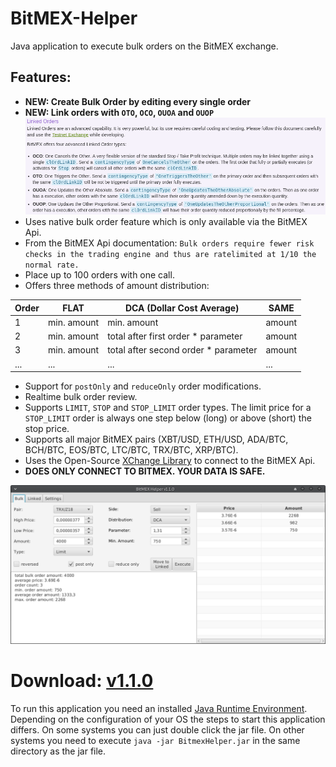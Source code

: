 # BitMEX-Helper
Java application to execute bulk orders on the BitMEX exchange.

## Features:
* **NEW: Create Bulk Order by editing every single order**
* **NEW: Link orders with `OTO`, `OCO`, `OUOA` and `OUOP`**
![BitMEX LinkedOrderTypes](https://github.com/SaschaZ/BitMEX-Helper/raw/master/media/BitMEX-LinkedOrderTypes.png)
* Uses native bulk order feature which is only available via the BitMEX Api.
* From the BitMEX Api documentation: `Bulk orders require fewer risk checks in the trading engine and thus are ratelimited at 1/10 the normal rate.`
* Place up to 100 orders with one call.
* Offers three methods of amount distribution:

| Order |     FLAT    |      DCA (Dollar Cost Average)       |  SAME  |
| ----- | ----------- | ------------------------------------ | ------ |
|  1    | min. amount | min. amount                          | amount |
|  2    | min. amount | total after first order * parameter  | amount |
|  3    | min. amount | total after second order * parameter | amount |
|  ...  | ...         | ...                                  | ...    |
* Support for `postOnly` and `reduceOnly` order modifications.
* Realtime bulk order review.
* Supports `LIMIT`, `STOP` and `STOP_LIMIT` order types. The limit price for a `STOP_LIMIT` order is always one step
    below (long) or above  (short) the stop price.
* Supports all major BitMEX pairs (XBT/USD, ETH/USD, ADA/BTC, BCH/BTC, EOS/BTC, LTC/BTC, TRX/BTC, XRP/BTC).
* Uses the Open-Source [XChange Library](https://github.com/knowm/XChange) to connect to the BitMEX Api.
* **DOES ONLY CONNECT TO BITMEX. YOUR DATA IS SAFE.**

![BitMEX preview](https://github.com/SaschaZ/BitMEX-Helper/raw/master/media/BitMEX-Helper.png)

# **Download: [v1.1.0](https://github.com/SaschaZ/BitMEX-Helper/raw/master/releases/v1.1.0/BitmexHelper.jar)**

To run this application you need an installed [Java Runtime Environment](http://www.oracle.com/technetwork/java/javase/downloads/jre8-downloads-2133155.html).
Depending on the configuration of your OS the steps to start this application differs. On some systems you can just
double click the jar file. On other systems you need to execute `java -jar BitmexHelper.jar` in the same directory as
the jar file.
